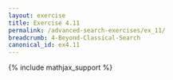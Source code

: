 ```yaml
---
layout: exercise
title: Exercise 4.11
permalink: /advanced-search-exercises/ex_11/
breadcrumb: 4-Beyond-Classical-Search
canonical_id: ex4.11
---
```


{% include mathjax_support %}


